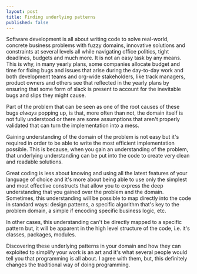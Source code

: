 ```yaml
---
layout: post
title: Finding underlying patterns
published: false
---
```


Software development is all about writing code to solve real-world, concrete business problems with fuzzy domains, innovative solutions and constraints at several levels all while navigating office politics, tight deadlines, budgets and much more. It is not an easy task by any means. This is why, in many yearly plans, some companies allocate budget and time for fixing bugs and issues that arise during the day-to-day work and both development teams and org-wide stakeholders, like track managers, product owners and others see that reflected in the yearly plans by ensuring that some form of slack is present to account for the inevitable bugs and slips they might cause.

Part of the problem that can be seen as one of the root causes of these bugs _always_ popping up, is that, more often than not, the domain itself is not fully understood or there are some assumptions that aren't properly validated that can turn the implementation into a mess. 

Gaining understanding of the domain of the problem is not easy but it's required in order to be able to write the most efficient implementation possible. This is because, when you gain an understanding of the problem, that underlying understanding can be put into the code to create very clean and readable solutions. 

Great coding is less about knowing and using all the latest features of your language of choice and it's more about being able to use only the simplest and most effective constructs that allow you to express the deep understanding that you gained over the problem and the domain. 
Sometimes, this understanding will be possible to map directly into the code in standard ways: design patterns, a specific algorithm that's key to the problem domain, a simple if encoding specific business logic, etc.

In other cases, this understanding can't be directly mapped to a specific pattern but, it will be apparent in the high level structure of the code, i.e. it's classes, packages, modules. 

Discovering these underlying patterns in your domain and how they can exploited to simplify your work is an art and it's what several people would tell you that programming is all about. I agree with them, but, this definitely changes the traditional way of doing programming. 

